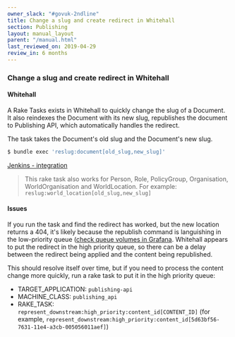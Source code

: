 ```yaml
---
owner_slack: "#govuk-2ndline"
title: Change a slug and create redirect in Whitehall
section: Publishing
layout: manual_layout
parent: "/manual.html"
last_reviewed_on: 2019-04-29
review_in: 6 months
---
```


### Change a slug and create redirect in Whitehall

#### Whitehall

A Rake Tasks exists in Whitehall to quickly change the slug of a Document. It also reindexes the Document with its new slug, republishes the document to Publishing API, which automatically handles the redirect.

The task takes the Document's old slug and the Document's new slug.

```bash
$ bundle exec 'reslug:document[old_slug,new_slug]'
```

[Jenkins - integration](https://deploy.integration.publishing.service.gov.uk/job/run-rake-task/parambuild/?delay=0sec&TARGET_APPLICATION=whitehall&MACHINE_CLASS=whitehall_backend&RAKE_TASK=%27reslug:document[old_slug,new_slug]%27)


> This rake task also works for Person, Role, PolicyGroup, Organisation, WorldOrganisation and WorldLocation.
For example: `reslug:world_location[old_slug,new_slug]`

#### Issues

If you run the task and find the redirect has worked, but the new location returns a 404, it's likely because the republish command is languishing in the low-priority queue ([check queue volumes in Grafana](https://grafana.publishing.service.gov.uk/dashboard/file/sidekiq.json?refresh=1m&orgId=1&var-Application=publishing-api&var-Queues=All&from=now-30m&to=now). Whitehall appears to put the redirect in the high priority queue, so there can be a delay between the redirect being applied and the content being republished.

This should resolve itself over time, but if you need to process the content change more quickly, run a rake task to put it in the high priority queue:

* TARGET_APPLICATION: `publishing-api`
* MACHINE_CLASS: `publishing_api`
* RAKE_TASK: `represent_downstream:high_priority:content_id[CONTENT_ID]` (for example, `represent_downstream:high_priority:content_id[5d63bf56-7631-11e4-a3cb-005056011aef]`)

